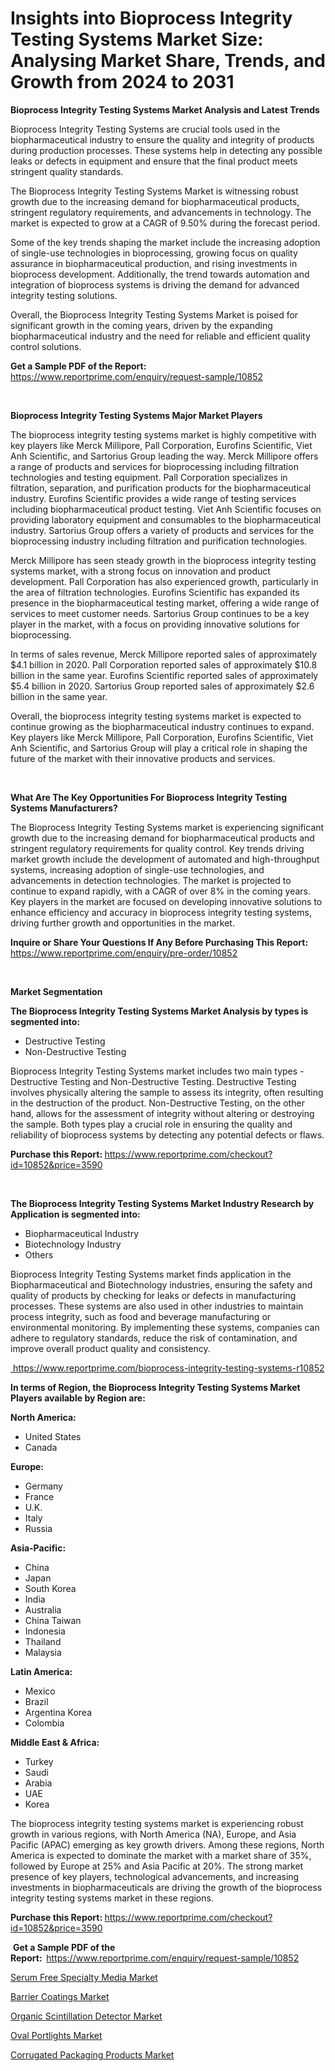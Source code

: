 <p><h1>Insights into Bioprocess Integrity Testing Systems Market Size: Analysing Market Share, Trends, and Growth from 2024 to 2031</h1></p><p><strong>Bioprocess Integrity Testing Systems Market Analysis and Latest Trends</strong></p>
<p><p>Bioprocess Integrity Testing Systems are crucial tools used in the biopharmaceutical industry to ensure the quality and integrity of products during production processes. These systems help in detecting any possible leaks or defects in equipment and ensure that the final product meets stringent quality standards.</p><p>The Bioprocess Integrity Testing Systems Market is witnessing robust growth due to the increasing demand for biopharmaceutical products, stringent regulatory requirements, and advancements in technology. The market is expected to grow at a CAGR of 9.50% during the forecast period.</p><p>Some of the key trends shaping the market include the increasing adoption of single-use technologies in bioprocessing, growing focus on quality assurance in biopharmaceutical production, and rising investments in bioprocess development. Additionally, the trend towards automation and integration of bioprocess systems is driving the demand for advanced integrity testing solutions.</p><p>Overall, the Bioprocess Integrity Testing Systems Market is poised for significant growth in the coming years, driven by the expanding biopharmaceutical industry and the need for reliable and efficient quality control solutions.</p></p>
<p><strong>Get a Sample PDF of the Report:&nbsp;</strong> <a href="https://www.reportprime.com/enquiry/request-sample/10852">https://www.reportprime.com/enquiry/request-sample/10852</a></p>
<p>&nbsp;</p>
<p><strong>Bioprocess Integrity Testing Systems Major Market Players</strong></p>
<p><p>The bioprocess integrity testing systems market is highly competitive with key players like Merck Millipore, Pall Corporation, Eurofins Scientific, Viet Anh Scientific, and Sartorius Group leading the way. Merck Millipore offers a range of products and services for bioprocessing including filtration technologies and testing equipment. Pall Corporation specializes in filtration, separation, and purification products for the biopharmaceutical industry. Eurofins Scientific provides a wide range of testing services including biopharmaceutical product testing. Viet Anh Scientific focuses on providing laboratory equipment and consumables to the biopharmaceutical industry. Sartorius Group offers a variety of products and services for the bioprocessing industry including filtration and purification technologies.</p><p>Merck Millipore has seen steady growth in the bioprocess integrity testing systems market, with a strong focus on innovation and product development. Pall Corporation has also experienced growth, particularly in the area of filtration technologies. Eurofins Scientific has expanded its presence in the biopharmaceutical testing market, offering a wide range of services to meet customer needs. Sartorius Group continues to be a key player in the market, with a focus on providing innovative solutions for bioprocessing.</p><p>In terms of sales revenue, Merck Millipore reported sales of approximately $4.1 billion in 2020. Pall Corporation reported sales of approximately $10.8 billion in the same year. Eurofins Scientific reported sales of approximately $5.4 billion in 2020. Sartorius Group reported sales of approximately $2.6 billion in the same year.</p><p>Overall, the bioprocess integrity testing systems market is expected to continue growing as the biopharmaceutical industry continues to expand. Key players like Merck Millipore, Pall Corporation, Eurofins Scientific, Viet Anh Scientific, and Sartorius Group will play a critical role in shaping the future of the market with their innovative products and services.</p></p>
<p>&nbsp;</p>
<p><strong>What Are The Key Opportunities For Bioprocess Integrity Testing Systems Manufacturers?</strong></p>
<p><p>The Bioprocess Integrity Testing Systems market is experiencing significant growth due to the increasing demand for biopharmaceutical products and stringent regulatory requirements for quality control. Key trends driving market growth include the development of automated and high-throughput systems, increasing adoption of single-use technologies, and advancements in detection technologies. The market is projected to continue to expand rapidly, with a CAGR of over 8% in the coming years. Key players in the market are focused on developing innovative solutions to enhance efficiency and accuracy in bioprocess integrity testing systems, driving further growth and opportunities in the market.</p></p>
<p><strong>Inquire or Share Your Questions If Any Before Purchasing This Report:</strong> <a href="https://www.reportprime.com/enquiry/pre-order/10852">https://www.reportprime.com/enquiry/pre-order/10852</a></p>
<p>&nbsp;</p>
<p><strong>Market Segmentation</strong></p>
<p><strong>The Bioprocess Integrity Testing Systems Market Analysis by types is segmented into:</strong></p>
<p><ul><li>Destructive Testing</li><li>Non-Destructive Testing</li></ul></p>
<p><p>Bioprocess Integrity Testing Systems market includes two main types - Destructive Testing and Non-Destructive Testing. Destructive Testing involves physically altering the sample to assess its integrity, often resulting in the destruction of the product. Non-Destructive Testing, on the other hand, allows for the assessment of integrity without altering or destroying the sample. Both types play a crucial role in ensuring the quality and reliability of bioprocess systems by detecting any potential defects or flaws.</p></p>
<p><strong>Purchase this Report:&nbsp;</strong><a href="https://www.reportprime.com/checkout?id=10852&price=3590">https://www.reportprime.com/checkout?id=10852&price=3590</a></p>
<p>&nbsp;</p>
<p><strong>The Bioprocess Integrity Testing Systems Market Industry Research by Application is segmented into:</strong></p>
<p><ul><li>Biopharmaceutical Industry</li><li>Biotechnology Industry</li><li>Others</li></ul></p>
<p><p>Bioprocess Integrity Testing Systems market finds application in the Biopharmaceutical and Biotechnology industries, ensuring the safety and quality of products by checking for leaks or defects in manufacturing processes. These systems are also used in other industries to maintain process integrity, such as food and beverage manufacturing or environmental monitoring. By implementing these systems, companies can adhere to regulatory standards, reduce the risk of contamination, and improve overall product quality and consistency.</p></p>
<p><a href="https://www.reportprime.com/bioprocess-integrity-testing-systems-r10852">&nbsp;https://www.reportprime.com/bioprocess-integrity-testing-systems-r10852</a></p>
<p><strong>In terms of Region, the Bioprocess Integrity Testing Systems Market Players available by Region are:</strong></p>
<p>
    <p> <strong> North America: </strong>
        <ul>
            <li>United States</li>
            <li>Canada</li>
        </ul>
        </p> 
    <p> <strong> Europe: </strong>
        <ul>
            <li>Germany</li>
            <li>France</li>
            <li>U.K.</li>
            <li>Italy</li>
            <li>Russia</li>
        </ul>
        </p> 
    <p> <strong> Asia-Pacific: </strong>
        <ul>
            <li>China</li>
            <li>Japan</li>
            <li>South Korea</li>
            <li>India</li>
            <li>Australia</li>
            <li>China Taiwan</li>
            <li>Indonesia</li>
            <li>Thailand</li>
            <li>Malaysia</li>
        </ul>
        </p> 
    <p> <strong> Latin America: </strong>
        <ul>
            <li>Mexico</li>
            <li>Brazil</li>
            <li>Argentina Korea</li>
            <li>Colombia</li>
        </ul>
        </p> 
    <p> <strong> Middle East & Africa: </strong>
        <ul>
            <li>Turkey</li>
            <li>Saudi</li>
            <li>Arabia</li>
            <li>UAE</li>
            <li>Korea</li>
        </ul>
    </p>
    </p>
<p><p>The bioprocess integrity testing systems market is experiencing robust growth in various regions, with North America (NA), Europe, and Asia Pacific (APAC) emerging as key growth drivers. Among these regions, North America is expected to dominate the market with a market share of 35%, followed by Europe at 25% and Asia Pacific at 20%. The strong market presence of key players, technological advancements, and increasing investments in biopharmaceuticals are driving the growth of the bioprocess integrity testing systems market in these regions.</p></p>
<p><strong>Purchase this Report: </strong><a href="https://www.reportprime.com/checkout?id=10852&price=3590">https://www.reportprime.com/checkout?id=10852&price=3590</a></p>
<p>&nbsp;<strong>Get a Sample PDF of the Report:&nbsp;&nbsp;</strong><a href="https://www.reportprime.com/enquiry/request-sample/10852">https://www.reportprime.com/enquiry/request-sample/10852</a></p>
<p><strong></strong></p>
<p><p><a href="https://github.com/shotows/Market-Research-Report-List-2/blob/main/serum-free-specialty-media-market.md">Serum Free Specialty Media Market</a></p><p><a href="https://issuu.com/reportprime-2/docs/barrier-coatings-market-size-2030.pptx">Barrier Coatings Market</a></p><p><a href="https://eight-handstand-8fb.notion.site/Organic-Scintillation-Detector-Market-Focuses-on-Market-Share-Size-and-Projected-Forecast-Till-2031-68c4df845ddf4e96b15c82320eb9b740">Organic Scintillation Detector Market</a></p><p><a href="https://view.publitas.com/reportprime-1/oval-portlights-market-report-reveals-the-latest-trends-and-growth-opportunities-of-this-market/">Oval Portlights Market</a></p><p><a href="https://issuu.com/reportprime-2/docs/corrugated-packaging-products-market-size-2030.ppt">Corrugated Packaging Products Market</a></p></p>